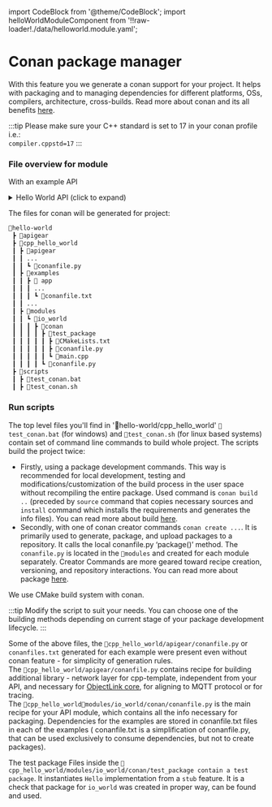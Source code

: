 ﻿---
sidebar_position: 5
---
import CodeBlock from '@theme/CodeBlock';
import helloWorldModuleComponent from '!!raw-loader!./data/helloworld.module.yaml';

# Conan package manager

With this feature you we generate a conan support for your project. It helps with packaging and to managing dependencies for different platforms, OSs, compilers, architecture, cross-builds. Read more about conan and its all benefits [here](https://conan.io/).

:::tip
Please make sure your C++ standard is set to 17 in your conan profile i.e.:<br />
`compiler.cppstd=17`
:::

### File overview for module

With an example API

<details>
    <summary>Hello World API (click to expand)</summary>
    <CodeBlock language="yaml" showLineNumbers>{helloWorldModuleComponent}</CodeBlock>
</details>

The files for conan will be generated for project:

```bash {9}
📂hello-world
 ┣ 📂apigear
 ┣ 📂cpp_hello_world
 ┃ ┣ 📂apigear
 ┃ ┃ ...
 ┃ ┃ ┗ 📜conanfile.py
 ┃ ┣ 📂examples
 ┃ ┃ ┣ 📂 app
 ┃ ┃ ┃ ...
 ┃ ┃ ┃ ┗ 📜conanfile.txt
 ┃ ┃ ... 
 ┃ ┣ 📂modules
 ┃ ┃ ┗ 📂io_world
 ┃ ┃ ┃ ┣ 📂conan
 ┃ ┃ ┃ ┃ ┣ 📂test_package
 ┃ ┃ ┃ ┃ ┃ ┣ 📜CMakeLists.txt
 ┃ ┃ ┃ ┃ ┃ ┣ 📜conanfile.py
 ┃ ┃ ┃ ┃ ┃ ┗ 📜main.cpp
 ┃ ┃ ┃ ┃ ┗ 📜conanfile.py
 ┣ 📂scripts
 ┃ ┣ 📜test_conan.bat
 ┃ ┣ 📜test_conan.sh
 ```
### Run scripts
The top level files you'll find in '📂hello-world/cpp_hello_world' `📜test_conan.bat` (for windows) and `📜test_conan.sh` (for linux based systems) contain set of command line commands to build whole project.
The scripts build the project twice: 
- Firstly, using a package development commands. This way is recommended for local development, testing and modifications/customization of the build process in the user space without recompiling the entire package. Used command is `conan build ..` (preceded by `source` command that copies necessary sources and `install` command which installs the requirements and generates the info files).
You can read more about build [here](https://docs.conan.io/1/reference/commands/development/build.html).
- Secondly, with one of  conan creator commands `conan create ...`. It is primarily used to generate, package, and upload packages to a repository. It calls the local conanfile.py ‘package()’ method. The `conanfile.py` is located in the `📂modules` and created for each module separately. Creator Commands are more geared toward recipe creation, versioning, and repository interactions. You can read more about package [here](https://docs.conan.io/1/reference/commands/development/package.html).

We use CMake build system with conan.

:::tip
Modify the script to suit your needs. You can choose one of the building methods depending on current stage of your package development lifecycle.
:::


Some of the above files, the `📂cpp_hello_world/apigear/conanfile.py` or `conanfiles.txt` generated for each example were present even without conan feature - for simplicity of generation rules. <br />
The `📂cpp_hello_world/apigear/conanfile.py` contains recipe for building additional library - network layer for cpp-template,  independent from your API, and necessary for [ObjectLink core](https://github.com/apigear-io/objectlink-core-cpp), for aligning to MQTT protocol or for tracing. <br />
The  `📂cpp_hello_world📂modules/io_world/conan/conanfile.py` is the main recipe for your API module, which contains all the info necessary for packaging.
Dependencies for the examples are stored in conanfile.txt files in each of the examples ( conanfile.txt is a simplification of conanfile.py, that can be used exclusively to consume dependencies, but not to create packages).

The test package
Files inside the `📂cpp_hello_world/modules/io_world/conan/test_package contain a test package`. It instantiates `Hello` implementation from a `stub` feature. It is a check that package for `io_world` was created in proper way, can be found and used.
 